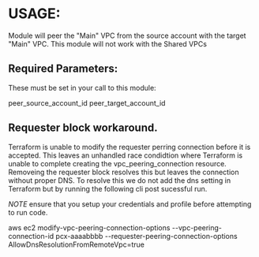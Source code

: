 <h1>USAGE:</h1>
Module will peer the "Main" VPC from the source account with the target "Main" VPC.  
This module will not work with the Shared VPCs
 
<h2>Required Parameters:</h2>
These must be set in your call to this module:

peer_source_account_id
peer_target_account_id


<h2> Requester block workaround. </h2>
Terraform is unable to modify the requester perring connection before it is accepted.  This leaves an unhandled race condidtion where Terraform is unable to complete creating the vpc_peering_connection resource.  Removeing the requester block resolves this but leaves the connection without proper DNS.  To resolve this we do not add the dns setting in Terraform but by running the following cli post sucessful run.

*NOTE* ensure that you setup your credentials and profile before attempting to run code.

aws ec2 modify-vpc-peering-connection-options --vpc-peering-connection-id pcx-aaaabbbb --requester-peering-connection-options AllowDnsResolutionFromRemoteVpc=true
